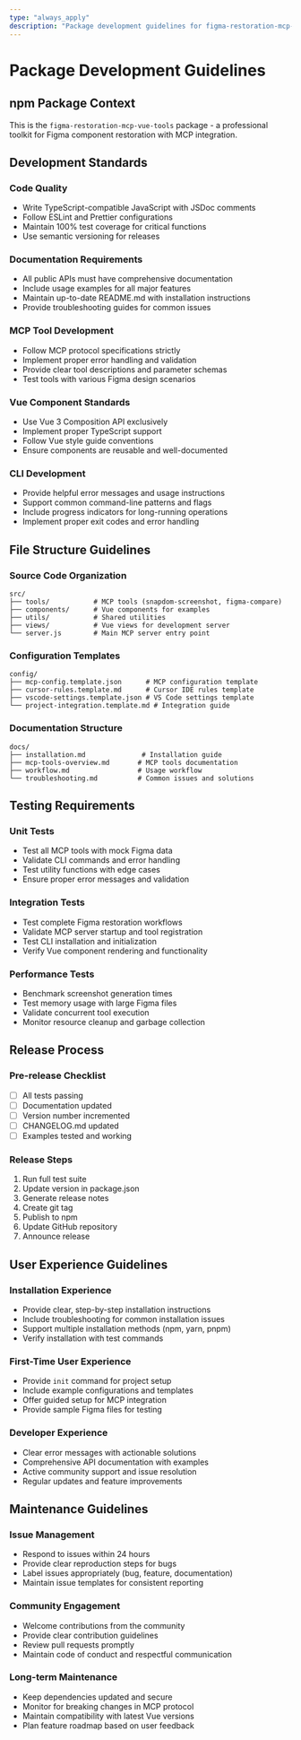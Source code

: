 ```yaml
---
type: "always_apply"
description: "Package development guidelines for figma-restoration-mcp-vue-tools"
---
```


# Package Development Guidelines

## npm Package Context
This is the `figma-restoration-mcp-vue-tools` package - a professional toolkit for Figma component restoration with MCP integration.

## Development Standards

### Code Quality
- Write TypeScript-compatible JavaScript with JSDoc comments
- Follow ESLint and Prettier configurations
- Maintain 100% test coverage for critical functions
- Use semantic versioning for releases

### Documentation Requirements
- All public APIs must have comprehensive documentation
- Include usage examples for all major features
- Maintain up-to-date README.md with installation instructions
- Provide troubleshooting guides for common issues

### MCP Tool Development
- Follow MCP protocol specifications strictly
- Implement proper error handling and validation
- Provide clear tool descriptions and parameter schemas
- Test tools with various Figma design scenarios

### Vue Component Standards
- Use Vue 3 Composition API exclusively
- Implement proper TypeScript support
- Follow Vue style guide conventions
- Ensure components are reusable and well-documented

### CLI Development
- Provide helpful error messages and usage instructions
- Support common command-line patterns and flags
- Include progress indicators for long-running operations
- Implement proper exit codes and error handling

## File Structure Guidelines

### Source Code Organization
```
src/
├── tools/           # MCP tools (snapdom-screenshot, figma-compare)
├── components/      # Vue components for examples
├── utils/           # Shared utilities
├── views/           # Vue views for development server
└── server.js        # Main MCP server entry point
```

### Configuration Templates
```
config/
├── mcp-config.template.json      # MCP configuration template
├── cursor-rules.template.md      # Cursor IDE rules template
├── vscode-settings.template.json # VS Code settings template
└── project-integration.template.md # Integration guide
```

### Documentation Structure
```
docs/
├── installation.md              # Installation guide
├── mcp-tools-overview.md       # MCP tools documentation
├── workflow.md                 # Usage workflow
└── troubleshooting.md          # Common issues and solutions
```

## Testing Requirements

### Unit Tests
- Test all MCP tools with mock Figma data
- Validate CLI commands and error handling
- Test utility functions with edge cases
- Ensure proper error messages and validation

### Integration Tests
- Test complete Figma restoration workflows
- Validate MCP server startup and tool registration
- Test CLI installation and initialization
- Verify Vue component rendering and functionality

### Performance Tests
- Benchmark screenshot generation times
- Test memory usage with large Figma files
- Validate concurrent tool execution
- Monitor resource cleanup and garbage collection

## Release Process

### Pre-release Checklist
- [ ] All tests passing
- [ ] Documentation updated
- [ ] Version number incremented
- [ ] CHANGELOG.md updated
- [ ] Examples tested and working

### Release Steps
1. Run full test suite
2. Update version in package.json
3. Generate release notes
4. Create git tag
5. Publish to npm
6. Update GitHub repository
7. Announce release

## User Experience Guidelines

### Installation Experience
- Provide clear, step-by-step installation instructions
- Include troubleshooting for common installation issues
- Support multiple installation methods (npm, yarn, pnpm)
- Verify installation with test commands

### First-Time User Experience
- Provide `init` command for project setup
- Include example configurations and templates
- Offer guided setup for MCP integration
- Provide sample Figma files for testing

### Developer Experience
- Clear error messages with actionable solutions
- Comprehensive API documentation with examples
- Active community support and issue resolution
- Regular updates and feature improvements

## Maintenance Guidelines

### Issue Management
- Respond to issues within 24 hours
- Provide clear reproduction steps for bugs
- Label issues appropriately (bug, feature, documentation)
- Maintain issue templates for consistent reporting

### Community Engagement
- Welcome contributions from the community
- Provide clear contribution guidelines
- Review pull requests promptly
- Maintain code of conduct and respectful communication

### Long-term Maintenance
- Keep dependencies updated and secure
- Monitor for breaking changes in MCP protocol
- Maintain compatibility with latest Vue versions
- Plan feature roadmap based on user feedback
